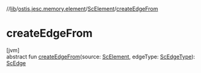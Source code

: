 //[lib](../../../index.md)/[ostis.jesc.memory.element](../index.md)/[ScElement](index.md)/[createEdgeFrom](create-edge-from.md)

# createEdgeFrom

[jvm]\
abstract fun [createEdgeFrom](create-edge-from.md)(source: [ScElement](index.md), edgeType: [ScEdgeType](../../ostis.jesc.memory.element.edge/-sc-edge-type/index.md)): [ScEdge](../../ostis.jesc.memory.element.edge/-sc-edge/index.md)
